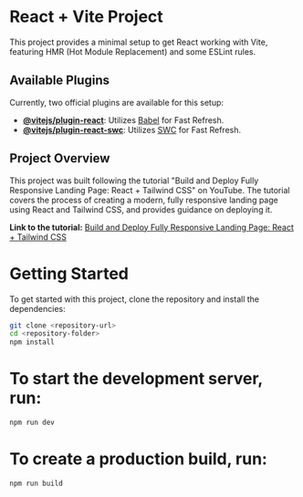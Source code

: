 # React + Vite Project

This project provides a minimal setup to get React working with Vite, featuring HMR (Hot Module Replacement) and some ESLint rules.

## Available Plugins

Currently, two official plugins are available for this setup:

- **[@vitejs/plugin-react](https://github.com/vitejs/vite-plugin-react/blob/main/packages/plugin-react/README.md)**: Utilizes [Babel](https://babeljs.io/) for Fast Refresh.
- **[@vitejs/plugin-react-swc](https://github.com/vitejs/vite-plugin-react-swc)**: Utilizes [SWC](https://swc.rs/) for Fast Refresh.

## Project Overview

This project was built following the tutorial "Build and Deploy Fully Responsive Landing Page: React + Tailwind CSS" on YouTube. The tutorial covers the process of creating a modern, fully responsive landing page using React and Tailwind CSS, and provides guidance on deploying it.

**Link to the tutorial:** [Build and Deploy Fully Responsive Landing Page: React + Tailwind CSS](https://www.youtube.com/watch?v=EwzWg-Joxq0)

# Getting Started
To get started with this project, clone the repository and install the dependencies:
```bash
git clone <repository-url>
cd <repository-folder>
npm install
```
# To start the development server, run:
```bash
npm run dev
```
# To create a production build, run:
```bash
npm run build
```
